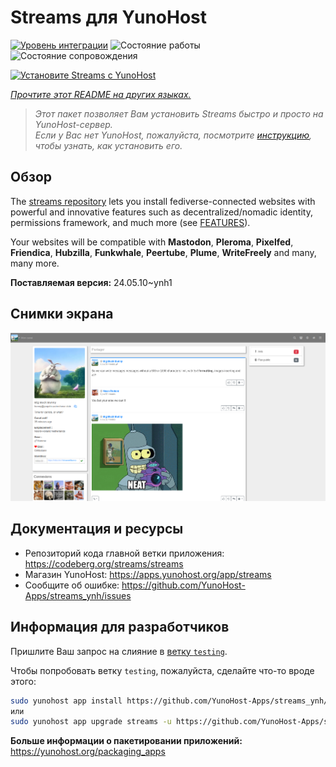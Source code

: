 <!--
Важно: этот README был автоматически сгенерирован <https://github.com/YunoHost/apps/tree/master/tools/readme_generator>
Он НЕ ДОЛЖЕН редактироваться вручную.
-->

# Streams для YunoHost

[![Уровень интеграции](https://dash.yunohost.org/integration/streams.svg)](https://ci-apps.yunohost.org/ci/apps/streams/) ![Состояние работы](https://ci-apps.yunohost.org/ci/badges/streams.status.svg) ![Состояние сопровождения](https://ci-apps.yunohost.org/ci/badges/streams.maintain.svg)

[![Установите Streams с YunoHost](https://install-app.yunohost.org/install-with-yunohost.svg)](https://install-app.yunohost.org/?app=streams)

*[Прочтите этот README на других языках.](./ALL_README.md)*

> *Этот пакет позволяет Вам установить Streams быстро и просто на YunoHost-сервер.*  
> *Если у Вас нет YunoHost, пожалуйста, посмотрите [инструкцию](https://yunohost.org/install), чтобы узнать, как установить его.*

## Обзор

The [streams repository](https://codeberg.org/streams/streams/) lets you install fediverse-connected websites with powerful and innovative features such as decentralized/nomadic identity, permissions framework, and much more (see [FEATURES](doc/FEATURES.md)).

Your websites will be compatible with **Mastodon**, **Pleroma**, **Pixelfed**, **Friendica**, **Hubzilla**, **Funkwhale**, **Peertube**, **Plume**, **WriteFreely** and many, many more.


**Поставляемая версия:** 24.05.10~ynh1

## Снимки экрана

![Снимок экрана Streams](./doc/screenshots/example.png)

## Документация и ресурсы

- Репозиторий кода главной ветки приложения: <https://codeberg.org/streams/streams>
- Магазин YunoHost: <https://apps.yunohost.org/app/streams>
- Сообщите об ошибке: <https://github.com/YunoHost-Apps/streams_ynh/issues>

## Информация для разработчиков

Пришлите Ваш запрос на слияние в [ветку `testing`](https://github.com/YunoHost-Apps/streams_ynh/tree/testing).

Чтобы попробовать ветку `testing`, пожалуйста, сделайте что-то вроде этого:

```bash
sudo yunohost app install https://github.com/YunoHost-Apps/streams_ynh/tree/testing --debug
или
sudo yunohost app upgrade streams -u https://github.com/YunoHost-Apps/streams_ynh/tree/testing --debug
```

**Больше информации о пакетировании приложений:** <https://yunohost.org/packaging_apps>
